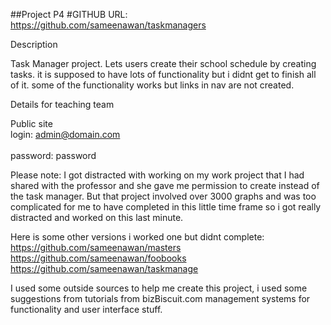 ##Project P4
#GITHUB URL:
<https://github.com/sameenawan/taskmanagers>




Description

Task Manager project. Lets users create their school schedule by creating tasks.
it is supposed to have lots of functionality but i didnt get to finish all of it. some of the functionality works but links in nav are not created.  

Details for teaching team

Public site 
<br>login: admin@domain.com  
<br>password: password



Please note:
I got distracted with working on my work project that I had shared with the professor and she gave me permission to create instead of the task manager. But that project involved over 3000 graphs and was too complicated for me to have completed in this little time frame so i got really distracted and worked on this last minute. 

Here is some other versions i worked one but didnt complete:
<https://github.com/sameenawan/masters>
<https://github.com/sameenawan/foobooks>
<https://github.com/sameenawan/taskmanage>



I used some outside sources to help me create this project, i used some suggestions from tutorials from bizBiscuit.com management systems for functionality and user interface stuff.

